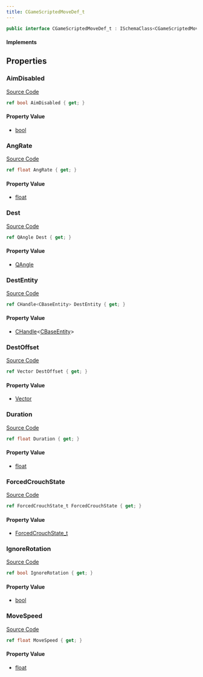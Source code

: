 ```yaml
---
title: CGameScriptedMoveDef_t
---
```


```csharp
public interface CGameScriptedMoveDef_t : ISchemaClass<CGameScriptedMoveDef_t>, ISchemaField, ISchemaClass, INativeHandle
```

#### Implements

## Properties

### AimDisabled

[Source Code](https://github.com/swiftly-solution/swiftlys2/blob/main/managed/src/SwiftlyS2.Generated/Schemas/Interfaces/CGameScriptedMoveDef_t.cs#L29)

```csharp
ref bool AimDisabled { get; }
```

#### Property Value

- [bool](https://learn.microsoft.com/dotnet/api/system.boolean)

### AngRate

[Source Code](https://github.com/swiftly-solution/swiftlys2/blob/main/managed/src/SwiftlyS2.Generated/Schemas/Interfaces/CGameScriptedMoveDef_t.cs#L25)

```csharp
ref float AngRate { get; }
```

#### Property Value

- [float](https://learn.microsoft.com/dotnet/api/system.single)

### Dest

[Source Code](https://github.com/swiftly-solution/swiftlys2/blob/main/managed/src/SwiftlyS2.Generated/Schemas/Interfaces/CGameScriptedMoveDef_t.cs#L21)

```csharp
ref QAngle Dest { get; }
```

#### Property Value

- [QAngle](/docs/api/shared/natives/qangle)

### DestEntity

[Source Code](https://github.com/swiftly-solution/swiftlys2/blob/main/managed/src/SwiftlyS2.Generated/Schemas/Interfaces/CGameScriptedMoveDef_t.cs#L19)

```csharp
ref CHandle<CBaseEntity> DestEntity { get; }
```

#### Property Value

- [CHandle](/docs/api/shared/natives/chandle-1)<[CBaseEntity](/docs/api/shared/schemadefinitions/cbaseentity)>

### DestOffset

[Source Code](https://github.com/swiftly-solution/swiftlys2/blob/main/managed/src/SwiftlyS2.Generated/Schemas/Interfaces/CGameScriptedMoveDef_t.cs#L17)

```csharp
ref Vector DestOffset { get; }
```

#### Property Value

- [Vector](/docs/api/shared/natives/vector)

### Duration

[Source Code](https://github.com/swiftly-solution/swiftlys2/blob/main/managed/src/SwiftlyS2.Generated/Schemas/Interfaces/CGameScriptedMoveDef_t.cs#L23)

```csharp
ref float Duration { get; }
```

#### Property Value

- [float](https://learn.microsoft.com/dotnet/api/system.single)

### ForcedCrouchState

[Source Code](https://github.com/swiftly-solution/swiftlys2/blob/main/managed/src/SwiftlyS2.Generated/Schemas/Interfaces/CGameScriptedMoveDef_t.cs#L33)

```csharp
ref ForcedCrouchState_t ForcedCrouchState { get; }
```

#### Property Value

- [ForcedCrouchState_t](/docs/api/shared/schemadefinitions/forcedcrouchstate_t)

### IgnoreRotation

[Source Code](https://github.com/swiftly-solution/swiftlys2/blob/main/managed/src/SwiftlyS2.Generated/Schemas/Interfaces/CGameScriptedMoveDef_t.cs#L31)

```csharp
ref bool IgnoreRotation { get; }
```

#### Property Value

- [bool](https://learn.microsoft.com/dotnet/api/system.boolean)

### MoveSpeed

[Source Code](https://github.com/swiftly-solution/swiftlys2/blob/main/managed/src/SwiftlyS2.Generated/Schemas/Interfaces/CGameScriptedMoveDef_t.cs#L27)

```csharp
ref float MoveSpeed { get; }
```

#### Property Value

- [float](https://learn.microsoft.com/dotnet/api/system.single)

